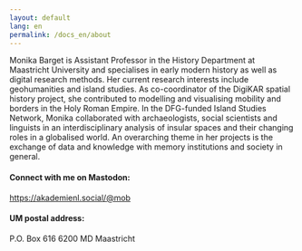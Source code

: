 ```yaml
---
layout: default
lang: en
permalink: /docs_en/about
---
```


<p>Monika Barget is Assistant Professor in the History Department at Maastricht University and specialises in early modern history as well as digital research methods. Her current research interests include geohumanities and island studies. As co-coordinator of the DigiKAR spatial history project, she contributed to modelling and visualising mobility and borders in the Holy Roman Empire. In the DFG-funded Island Studies Network, Monika collaborated with archaeologists, social scientists and linguists in an interdisciplinary analysis of insular spaces and their changing roles in a globalised world. An overarching theme in her projects is the exchange of data and knowledge with memory institutions and society in general.</p>

<p><h4>Connect with me on Mastodon:</h4>
<a href="https://akademienl.social/@mob">https://akademienl.social/@mob</a>
</p>
<p>
<h4>UM postal address:</h4>

P.O. Box 616
6200 MD Maastricht
</p>

